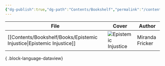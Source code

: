 ```yaml
---
{"dg-publish":true,"dg-path":"Contents/Bookshelf","permalink":"/contents/bookshelf/","dgShowToc":true,"created":"2024-11-24T10:42:27.550+01:00","updated":"2024-11-24T23:19:46.737+01:00"}
---
```




| File                                                                     | Cover                                                                                                                                   | Author          |
| ------------------------------------------------------------------------ | --------------------------------------------------------------------------------------------------------------------------------------- | --------------- |
| [[Contents/Bookshelf/Books/Epistemic Injustice\|Epistemic Injustice]] | ![Epistemic Injustice](http://books.google.com/books/content?id=lncSDAAAQBAJ&printsec=frontcover&img=1&zoom=1&edge=curl&source=gbs_api) | Miranda Fricker |

{ .block-language-dataview}